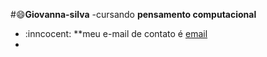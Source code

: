 #:smile:**Giovanna-silva**
-cursando **pensamento computacional**
- :inncocent: **meu e-mail de contato é [email](giovanna.silva.batista@escola.br.gov.pr)
-
